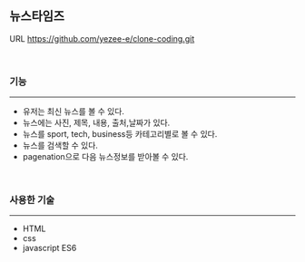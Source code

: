 ## 뉴스타임즈
URL https://github.com/yezee-e/clone-coding.git

<br/>

### 기능
*** 
* 유저는 최신 뉴스를 볼 수 있다.
* 뉴스에는 사진, 제목, 내용, 출처,날짜가 있다.
* 뉴스를 sport, tech, business등 카테고리별로 볼 수 있다.
* 뉴스를 검색할 수 있다.
* pagenation으로 다음 뉴스정보를 받아볼 수 있다.

<br/>

### 사용한 기술
***
* HTML
* css
* javascript ES6

